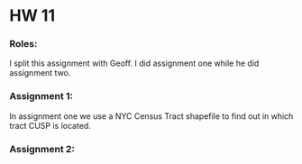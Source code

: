 # HW 11

### Roles:

I split this assignment with Geoff. I did assignment one while he did assignment two.

### Assignment 1:

In assignment one we use a NYC Census Tract shapefile to find out in which tract CUSP is located. 

### Assignment 2:

